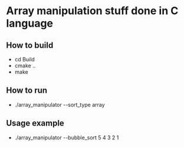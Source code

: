 # Array manipulation stuff done in C language

## How to build
- cd Build
- cmake ..
- make

## How to run
- ./array_manipulator --sort_type array

## Usage example
- ./array_manipulator --bubble_sort 5 4 3 2 1
